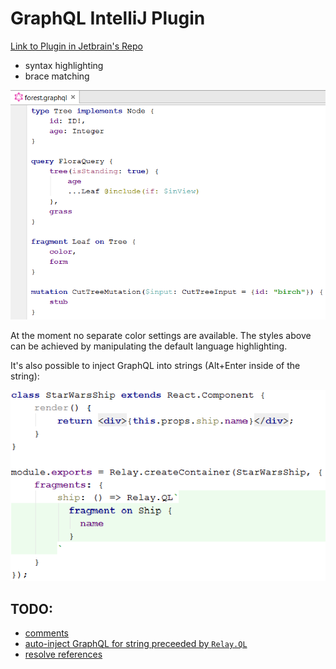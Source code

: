 # GraphQL IntelliJ Plugin

[Link to Plugin in Jetbrain's Repo](https://plugins.jetbrains.com/plugin/8038)

- syntax highlighting
- brace matching

![GraphQL Syntax Highlighting](images/graphql-file.png)

At the moment no separate color settings are available. The styles above can be achieved by manipulating the default language highlighting.

It's also possible to inject GraphQL into strings (Alt+Enter inside of the string):

![Injected into relay](images/in-relay.png)

## TODO:
- [comments](../../issues/2)
- [auto-inject GraphQL for string preceeded by `Relay.QL`](../../issues/3)
- [resolve references](../../issues/4)